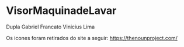 # VisorMaquinadeLavar
Dupla
Gabriel Francato
Vinicius Lima


Os icones foram retirados do site a seguir:
https://thenounproject.com/

